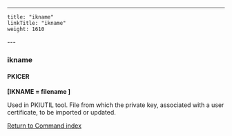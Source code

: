 ---
    title: "ikname"
    linkTitle: "ikname"
    weight: 1610
---<span id="ikname"></span>

### ikname

#### PKICER

****[IKNAME = filename ]****

Used in PKIUTIL tool. File from which the private
key, associated with a user certificate, to be imported or updated.

[Return to Command index](../../)
